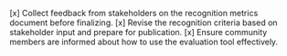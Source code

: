[x] Collect feedback from stakeholders on the recognition metrics document before finalizing.
[x] Revise the recognition criteria based on stakeholder input and prepare for publication.
[x] Ensure community members are informed about how to use the evaluation tool effectively.